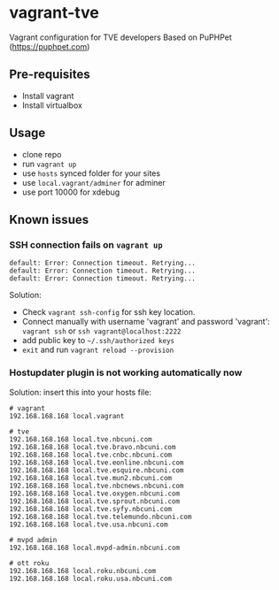 # vagrant-tve
Vagrant configuration for TVE developers
Based on PuPHPet (https://puphpet.com)

## Pre-requisites
- Install vagrant
- Install virtualbox

## Usage
- clone repo
- run `vagrant up`
- use `hosts` synced folder for your sites
- use `local.vagrant/adminer` for adminer
- use port 10000 for xdebug

## Known issues
### SSH connection fails on `vagrant up`
```
default: Error: Connection timeout. Retrying...
default: Error: Connection timeout. Retrying...
default: Error: Connection timeout. Retrying...
```
Solution: 
- Check `vagrant ssh-config` for ssh key location.
- Connect manually with username 'vagrant' and password 'vagrant':
`vagrant ssh` or `ssh vagrant@localhost:2222`
- add public key to `~/.ssh/authorized keys`
- `exit` and run `vagrant reload --provision`

### Hostupdater plugin is not working automatically now

Solution: insert this into your hosts file:
```
# vagrant
192.168.168.168 local.vagrant

# tve
192.168.168.168 local.tve.nbcuni.com
192.168.168.168 local.tve.bravo.nbcuni.com
192.168.168.168 local.tve.cnbc.nbcuni.com
192.168.168.168 local.tve.eonline.nbcuni.com
192.168.168.168 local.tve.esquire.nbcuni.com
192.168.168.168 local.tve.mun2.nbcuni.com
192.168.168.168 local.tve.nbcnews.nbcuni.com
192.168.168.168 local.tve.oxygen.nbcuni.com
192.168.168.168 local.tve.sprout.nbcuni.com
192.168.168.168 local.tve.syfy.nbcuni.com
192.168.168.168 local.tve.telemundo.nbcuni.com
192.168.168.168 local.tve.usa.nbcuni.com

# mvpd admin
192.168.168.168 local.mvpd-admin.nbcuni.com

# ott roku
192.168.168.168 local.roku.nbcuni.com
192.168.168.168 local.roku.usa.nbcuni.com
```
